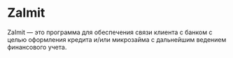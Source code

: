 # ZaImit
ZaImit — это программа для обеспечения связи клиента с банком с целью оформления кредита и/или микрозайма с дальнейшим ведением финансового учета. 
